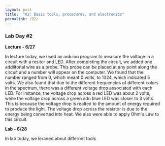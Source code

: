 ```yaml
---
layout: post
title:  "02: Basic tools, procedures, and electronics"
permalink: /02/
---
```


### **Lab Day #2** 

**Lecture - 6/27**

In lecture today, we used an arduino program to measure the voltage in a circuit with a resitor and LED. After completing the circuit, we added one addiitonal wire as a probe. This probe can be placed at any point along the circuit and a number will appear on the computer. We found that the number ranged from 0, which meant 0 volts, to 1024, which indicated 5 volts. We also found that due to the different frequencies of different colors in the spectrum, there was a different voltage drop associated with each LED. For instance, the voltage drop across a red LED was about 2 volts, while the voltage drop across a green adn blue LED was closer to 3 volts. This is because the voltage drop is realted to the amount of energy required to produce the light. The voltage drop across the resistor is due to the energy being converted into heat. We also were able to apply Ohm's Law to this circuit. 

**Lab - 6/28**

In lab today, we leraned about differnet tools 